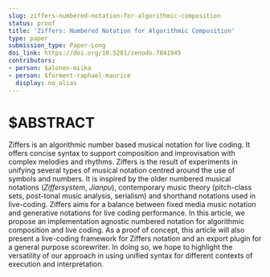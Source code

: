 ```yaml
---
slug: ziffers-numbered-notation-for-algorithmic-composition
status: proof
title: 'Ziffers: Numbered Notation for Algorithmic Composition'
type: paper
submission_type: Paper-Long
doi_link: https://doi.org/10.5281/zenodo.7841945
contributors:
- person: $alonen-miika
- person: $forment-raphael-maurice
  display: no_alias
---
```


# $ABSTRACT

Ziffers is an algorithmic number based musical notation for live coding.
It offers concise syntax to support composition and improvisation with
complex melodies and rhythms. Ziffers is the result of experiments in
unifying several types of musical notation centred around the use of
symbols and numbers. It is inspired by the older numbered musical
notations (*Ziffersystem*, *Jianpu*), contemporary music
theory (pitch-class sets, post-tonal music analysis, serialism) and
shorthand notations used in live-coding. Ziffers aims for a balance
between fixed media music notation and generative notations for live
coding performance. In this article, we propose an implementation
agnostic numbered notation for algorithmic composition and live coding.
As a proof of concept, this article will also present a live-coding
framework for Ziffers notation and an export plugin for a general
purpose scorewriter. In doing so, we hope to highlight the versatility
of our approach in using unified syntax for different contexts of
execution and interpretation.
